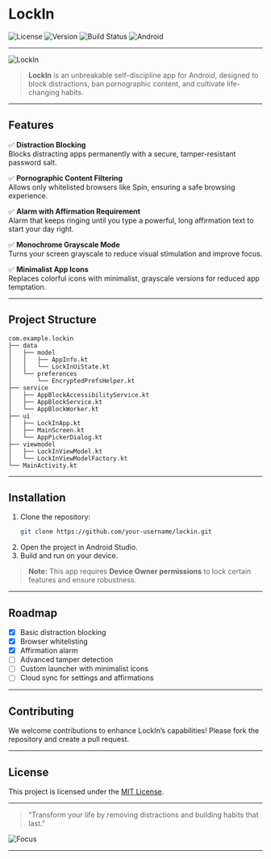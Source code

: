 # LockIn

![License](https://img.shields.io/badge/license-MIT-blue.svg)
![Version](https://img.shields.io/badge/version-1.0.0-green.svg)
![Build Status](https://img.shields.io/badge/build-passing-brightgreen.svg)
![Android](https://img.shields.io/badge/platform-Android-blue.svg)

---

![LockIn](https://media.giphy.com/media/3oEjI6SIIHBdRxXI40/giphy.gif)

> **LockIn** is an unbreakable self-discipline app for Android, designed to block distractions, ban pornographic content, and cultivate life-changing habits.

---

## Features

✅ **Distraction Blocking**  
Blocks distracting apps permanently with a secure, tamper-resistant password salt.

✅ **Pornographic Content Filtering**  
Allows only whitelisted browsers like Spin, ensuring a safe browsing experience.

✅ **Alarm with Affirmation Requirement**  
Alarm that keeps ringing until you type a powerful, long affirmation text to start your day right.

✅ **Monochrome Grayscale Mode**  
Turns your screen grayscale to reduce visual stimulation and improve focus.

✅ **Minimalist App Icons**  
Replaces colorful icons with minimalist, grayscale versions for reduced app temptation.

---

## Project Structure

```
com.example.lockin
├── data
│   ├── model
│   │   ├── AppInfo.kt
│   │   └── LockInUiState.kt
│   └── preferences
│       └── EncryptedPrefsHelper.kt
├── service
│   ├── AppBlockAccessibilityService.kt
│   ├── AppBlockService.kt
│   └── AppBlockWorker.kt
├── ui
│   ├── LockInApp.kt
│   ├── MainScreen.kt
│   └── AppPickerDialog.kt
├── viewmodel
│   ├── LockInViewModel.kt
│   └── LockInViewModelFactory.kt
└── MainActivity.kt
```

---

## Installation

1. Clone the repository:
   ```bash
   git clone https://github.com/your-username/lockin.git
   ```
2. Open the project in Android Studio.
3. Build and run on your device.

> **Note:** This app requires **Device Owner permissions** to lock certain features and ensure robustness.

---

## Roadmap

* [x] Basic distraction blocking  
* [x] Browser whitelisting  
* [x] Affirmation alarm  
* [ ] Advanced tamper detection  
* [ ] Custom launcher with minimalist icons  
* [ ] Cloud sync for settings and affirmations  

---

## Contributing

We welcome contributions to enhance LockIn’s capabilities! Please fork the repository and create a pull request.

---

## License

This project is licensed under the [MIT License](LICENSE).

---

> “Transform your life by removing distractions and building habits that last.”

![Focus](https://media.giphy.com/media/l0MYEqEzwMWFCg8rm/giphy.gif)

---
